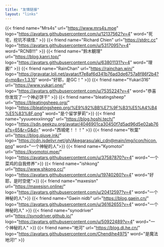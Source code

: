 ```yaml
---
title: "友情链接"
layout: "links"
---
```


{{< friend name="Mrs4s" url="https://www.mrs4s.moe" logo="https://avatars.githubusercontent.com/u/12137562?v=4" word="死宅，挖坑不填怪." >}}
{{< friend name="Richard Chien" url="https://stdrc.cc" logo="https://avatars.githubusercontent.com/u/5317095?v=4" word="RCNB!!!" >}}
{{< friend name="鈴木観理" url="https://blog.kanri.top/" logo="https://avatars.githubusercontent.com/u/63801131?v=4" word="理酱!" >}}
{{< friend name="RainChan" url="https://rainchan.win/" logo="https://gravatar.loli.net/avatar/f7e8af6d341b76ad3de6757a8f86f2b4?d=mp&v=1.3.10" word="好耶，是GC！" >}}
{{< friend name="Yukari316" url="https://www.yukari.one/" logo="https://avatars.githubusercontent.com/u/7535224?v=4" word="恭喜你发现了一个神必饼干" >}}
{{< friend name="bleatingsheep" url="https://bleatingsheep.org/" logo="https://bleatingsheep.org/%E9%92%BB%E7%9F%B3%E5%A4%B4%E5%83%8F.png" word="是个留学萝莉">}}
{{< friend name="yyuueexxiinngg" url="https://blog.hoshi.tech/" logo="https://sdn.geekzu.org/avatar/4046901ca30450f7d5ad96d5e02ab76a?s=65&r=G&d=" word="西城佬！！！" >}}
{{< friend name="秋葉" url="https://blog.qiuye.ink/" logo="https://cdn.jsdelivr.net/gh/Akegarasu/aki_cdn@main/img/icon/hicon.png" word="一个神秘的人">}}
{{< friend name="Kyomotoi" url="https://kyomotoi.moe/" logo="https://avatars.githubusercontent.com/u/37587870?v=4" word="一个菜鸡的自我修养">}}
{{< friend name="ishkong" url="https://www.shkong.cc/" logo="https://avatars.githubusercontent.com/u/19740260?v=4" word="好耶，是时空佬">}}
{{< friend name="maxesisn" url="https://maxesisn.online/" logo="https://avatars.githubusercontent.com/u/20412597?v=4" word="一个神秘的人">}}
{{< friend name="Gaein nidb" url="https://blog.gaein.cn/" logo="https://avatars.githubusercontent.com/u/36162655?v=4" word="一个神秘的人" >}}
{{< friend name="synodriver" url="https://synodriver.github.io/" logo="https://avatars.githubusercontent.com/u/50922489?v=4" word="一个神秘的人" >}}
{{< friend name="地河" url="https://blog.di.he.cn/" logo="https://avatars.githubusercontent.com/Chendihe4975" word="是魔法地河!" >}}
